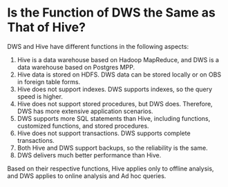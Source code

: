 # Is the Function of DWS the Same as That of Hive?<a name="dws_03_0037"></a>

DWS and Hive have different functions in the following aspects: 

1.  Hive is a data warehouse based on Hadoop MapReduce, and DWS is a data warehouse based on Postgres MPP.
2.  Hive data is stored on HDFS. DWS data can be stored locally or on OBS in foreign table forms.
3.  Hive does not support indexes. DWS supports indexes, so the query speed is higher.
4.  Hive does not support stored procedures, but DWS does. Therefore, DWS has more extensive application scenarios.
5.  DWS supports more SQL statements than Hive, including functions, customized functions, and stored procedures.
6.  Hive does not support transactions. DWS supports complete transactions.
7.  Both Hive and DWS support backups, so the reliability is the same.
8.  DWS delivers much better performance than Hive.

Based on their respective functions, Hive applies only to offline analysis, and DWS applies to online analysis and Ad hoc queries.

